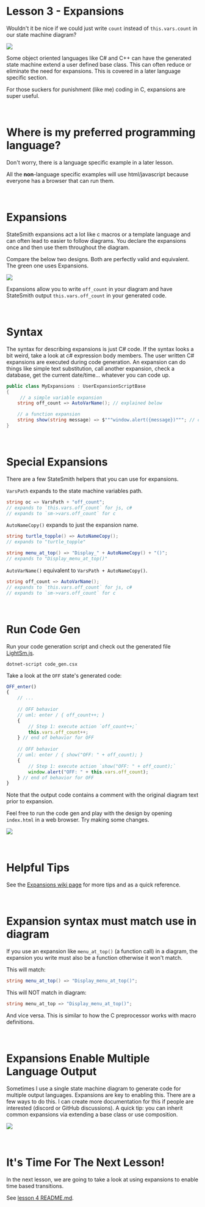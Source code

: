 # Lesson 3 - Expansions
Wouldn't it be nice if we could just write `count` instead of `this.vars.count` in our state machine diagram?

![](docs/expansions-got-yo-back.png)

Some object oriented languages like C# and C++ can have the generated state machine extend a user defined base class. This can often reduce or eliminate the need for expansions. This is covered in a later language specific section.

For those suckers for punishment (like me) coding in C, expansions are super useful.




<br>

# Where is my preferred programming language?
Don't worry, there is a language specific example in a later lesson.

All the **non**-language specific examples will use html/javascript because everyone has a browser that can run them.




<br>

# Expansions
StateSmith expansions act a lot like c macros or a template language and can often lead to easier to follow diagrams. You declare the expansions once and then use them throughout the diagram.

Compare the below two designs. Both are perfectly valid and equivalent. The green one uses Expansions.

![](docs/comparison.png)

Expansions allow you to write `off_count` in your diagram and have StateSmith output `this.vars.off_count` in your generated code.






<br>

# Syntax
The syntax for describing expansions is just C# code. If the syntax looks a bit weird, take a look at c# expression body members. The user written C# expansions are executed during code generation. An expansion can do things like simple text substitution, call another expansion, check a database, get the current date/time... whatever you can code up.

```cs
public class MyExpansions : UserExpansionScriptBase
{
     // a simple variable expansion
    string off_count => AutoVarName(); // explained below

    // a function expansion
    string show(string message) => $"""window.alert({message})"""; // c# interpolated raw string
}
```




<br>

# Special Expansions
There are a few StateSmith helpers that you can use for expansions.

`VarsPath` expands to the state machine variables path.
```c#
string oc => VarsPath + "off_count";
// expands to `this.vars.off_count` for js, c#
// expands to `sm->vars.off_count` for c
```

`AutoNameCopy()` expands to just the expansion name.
```c#
string turtle_topple() => AutoNameCopy();
// expands to "turtle_topple"

string menu_at_top() => "Display_" + AutoNameCopy() + "()";
// expands to "Display_menu_at_top()"
```

`AutoVarName()` equivalent to  `VarsPath + AutoNameCopy()`.
```c#
string off_count => AutoVarName();
// expands to `this.vars.off_count` for js, c#
// expands to `sm->vars.off_count` for c
```




<br>

# Run Code Gen
Run your code generation script and check out the generated file [LightSm.js](./LightSm.js).
```
dotnet-script code_gen.csx
```

Take a look at the `OFF` state's generated code:

```js
OFF_enter()
{
    // ...
    
    // OFF behavior
    // uml: enter / { off_count++; }
    {
        // Step 1: execute action `off_count++;`
        this.vars.off_count++;
    } // end of behavior for OFF
    
    // OFF behavior
    // uml: enter / { show("OFF: " + off_count); }
    {
        // Step 1: execute action `show("OFF: " + off_count);`
        window.alert("OFF: " + this.vars.off_count);
    } // end of behavior for OFF
}
```

Note that the output code contains a comment with the original diagram text prior to expansion.

Feel free to run the code gen and play with the design by opening `index.html` in a web browser. Try making some changes.

![](docs/play-with-example.png)




<br>

# Helpful Tips
See the [Expansions wiki page](https://github.com/StateSmith/StateSmith/wiki/Expansions) for more tips and as a quick reference.




<br>

# Expansion syntax must match use in diagram

If you use an expansion like `menu_at_top()` (a function call) in a diagram, the expansion you write must also be a function otherwise it won't match.

This will match:
```c#
string menu_at_top() => "Display_menu_at_top()";
```

This will NOT match in diagram:
```c#
string menu_at_top => "Display_menu_at_top()";
```

And vice versa. This is similar to how the C preprocessor works with macro definitions.






<br>

# Expansions Enable Multiple Language Output
Sometimes I use a single state machine diagram to generate code for multiple output languages. Expansions are key to enabling this. There are a few ways to do this. I can create more documentation for this if people are interested (discord or GitHub discussions). A quick tip: you can inherit common expansions via extending a base class or use composition.


![](docs/mutli-lang.png)


<br>

# It's **Time** For The Next Lesson!
In the next lesson, we are going to take a look at using expansions to enable time based transitions.

See [lesson 4 README.md](../lesson-4/README.md).

